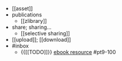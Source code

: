 - [[asset]]
- publications
    - [[zlibrary]]
- share; sharing...
    - [[selective sharing]]
- [[upload]]; [[download]]
- #inbox
    - {{[[TODO]]}} [ebook resource](https://www.zhihu.com/question/19709630/answer/1827035395) #pt9-100
